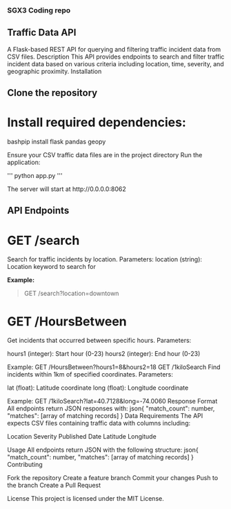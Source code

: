### SGX3 Coding repo
## Traffic Data API
<p> A Flask-based REST API for querying and filtering traffic incident data from CSV files.
Description
This API provides endpoints to search and filter traffic incident data based on various criteria including location, time, severity, and geographic proximity.
Installation</p>

## Clone the repository
# Install required dependencies:
<p>bashpip install flask pandas geopy</p>

<p>Ensure your CSV traffic data files are in the project directory
Run the application:</p>
'''
python app.py
'''

<p>The server will start at http://0.0.0.0:8062</p>

## API Endpoints
# GET /search
<p> Search for traffic incidents by location.
Parameters:
location (string): Location keyword to search for</p>
  
**Example:**
> GET /search?location=downtown


# GET /HoursBetween
Get incidents that occurred between specific hours.
Parameters:

hours1 (integer): Start hour (0-23)
hours2 (integer): End hour (0-23)

Example:
GET /HoursBetween?hours1=8&hours2=18
GET /1kiloSearch
Find incidents within 1km of specified coordinates.
Parameters:

lat (float): Latitude coordinate
long (float): Longitude coordinate

Example:
GET /1kiloSearch?lat=40.7128&long=-74.0060
Response Format
All endpoints return JSON responses with:
json{
  "match_count": number,
  "matches": [array of matching records]
}
Data Requirements
The API expects CSV files containing traffic data with columns including:

Location
Severity
Published Date
Latitude
Longitude

Usage
All endpoints return JSON with the following structure:
json{
  "match_count": number,
  "matches": [array of matching records]
}
Contributing

Fork the repository
Create a feature branch
Commit your changes
Push to the branch
Create a Pull Request

License
This project is licensed under the MIT License.
